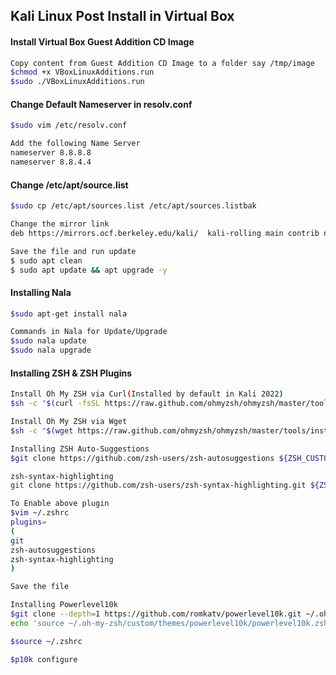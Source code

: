 ## Kali Linux Post Install in Virtual Box


#### Install Virtual Box Guest Addition CD Image
```sh
Copy content from Guest Addition CD Image to a folder say /tmp/image
$chmod +x VBoxLinuxAdditions.run
$sudo ./VBoxLinuxAdditions.run
```

#### Change Default Nameserver in resolv.conf
```sh
$sudo vim /etc/resolv.conf

Add the following Name Server
nameserver 8.8.8.8
nameserver 8.8.4.4
```

#### Change /etc/apt/source.list
```sh
$sudo cp /etc/apt/sources.list /etc/apt/sources.listbak

Change the mirror link
deb https://mirrors.ocf.berkeley.edu/kali/  kali-rolling main contrib non-free

Save the file and run update
$ sudo apt clean
$ sudo apt update && apt upgrade -y
```

#### Installing Nala
```sh
$sudo apt-get install nala

Commands in Nala for Update/Upgrade
$sudo nala update
$sudo nala upgrade
```

#### Installing ZSH & ZSH Plugins
```sh
Install Oh My ZSH via Curl(Installed by default in Kali 2022)
$sh -c "$(curl -fsSL https://raw.github.com/ohmyzsh/ohmyzsh/master/tools/install.sh)"

Install Oh My ZSH via Wget
$sh -c "$(wget https://raw.github.com/ohmyzsh/ohmyzsh/master/tools/install.sh -O -)"

Installing ZSH Auto-Suggestions
$git clone https://github.com/zsh-users/zsh-autosuggestions ${ZSH_CUSTOM:-~/.oh-my-zsh/custom}/plugins/zsh-autosuggestions

zsh-syntax-highlighting
git clone https://github.com/zsh-users/zsh-syntax-highlighting.git ${ZSH_CUSTOM:-~/.oh-my-zsh/custom}/plugins/zsh-syntax-highlighting

To Enable above plugin
$vim ~/.zshrc
plugins= 
(
git
zsh-autosuggestions
zsh-syntax-highlighting
)

Save the file

Installing Powerlevel10k
$git clone --depth=1 https://github.com/romkatv/powerlevel10k.git ~/.oh-my-zsh/custom/themes/powerlevel10k
echo 'source ~/.oh-my-zsh/custom/themes/powerlevel10k/powerlevel10k.zsh-theme' >>~/.zshrc

$source ~/.zshrc

$p10k configure
```



